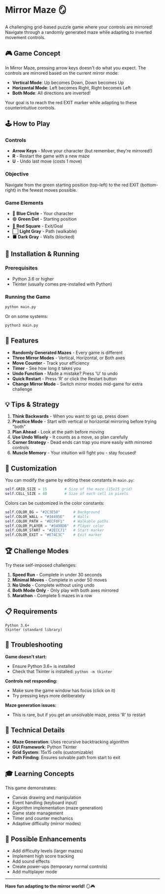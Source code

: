 # Mirror Maze 🪞

A challenging grid-based puzzle game where your controls are mirrored! Navigate through a randomly generated maze while adapting to inverted movement controls.

## 🎮 Game Concept

In Mirror Maze, pressing arrow keys doesn't do what you expect. The controls are mirrored based on the current mirror mode:
- **Vertical Mode**: Up becomes Down, Down becomes Up
- **Horizontal Mode**: Left becomes Right, Right becomes Left
- **Both Mode**: All directions are inverted!

Your goal is to reach the red EXIT marker while adapting to these counterintuitive controls.

## 🕹️ How to Play

### Controls
- **Arrow Keys** - Move your character (but remember, they're mirrored!)
- **R** - Restart the game with a new maze
- **U** - Undo last move (costs 1 move)

### Objective
Navigate from the green starting position (top-left) to the red EXIT (bottom-right) in the fewest moves possible.

### Game Elements
- 🔵 **Blue Circle** - Your character
- 🟢 **Green Dot** - Starting position
- 🔴 **Red Square** - Exit/Goal
- ⬜ **Light Gray** - Path (walkable)
- ⬛ **Dark Gray** - Walls (blocked)

## 🚀 Installation & Running

### Prerequisites
- Python 3.6 or higher
- Tkinter (usually comes pre-installed with Python)

### Running the Game
```bash
python main.py
```

Or on some systems:
```bash
python3 main.py
```

## 🎯 Features

- **Randomly Generated Mazes** - Every game is different
- **Three Mirror Modes** - Vertical, Horizontal, or Both axes
- **Move Counter** - Track your efficiency
- **Timer** - See how long it takes you
- **Undo Function** - Made a mistake? Press 'U' to undo
- **Quick Restart** - Press 'R' or click the Restart button
- **Change Mirror Mode** - Switch mirror modes mid-game for extra challenge

## 💡 Tips & Strategy

1. **Think Backwards** - When you want to go up, press down
2. **Practice Mode** - Start with vertical or horizontal mirroring before trying "both"
3. **Plan Ahead** - Look at the path before moving
4. **Use Undo Wisely** - It counts as a move, so plan carefully
5. **Corner Strategy** - Dead ends can trap you more easily with mirrored controls
6. **Muscle Memory** - Your intuition will fight you - stay focused!

## 🎨 Customization

You can modify the game by editing these constants in `main.py`:

```python
self.GRID_SIZE = 15        # Size of the maze (15x15 grid)
self.CELL_SIZE = 40        # Size of each cell in pixels
```

Colors can be customized in the color constants:
```python
self.COLOR_BG = "#2C3E50"      # Background
self.COLOR_WALL = "#34495E"    # Walls
self.COLOR_PATH = "#ECF0F1"    # Walkable paths
self.COLOR_PLAYER = "#3498DB"  # Player color
self.COLOR_START = "#2ECC71"   # Start marker
self.COLOR_EXIT = "#E74C3C"    # Exit marker
```

## 🏆 Challenge Modes

Try these self-imposed challenges:
1. **Speed Run** - Complete in under 30 seconds
2. **Minimal Moves** - Complete in under 50 moves
3. **No Undo** - Complete without using undo
4. **Both Mode Only** - Only play with both axes mirrored
5. **Marathon** - Complete 5 mazes in a row

## 📋 Requirements

```
Python 3.6+
tkinter (standard library)
```

## 🐛 Troubleshooting

**Game doesn't start:**
- Ensure Python 3.6+ is installed
- Check that Tkinter is installed: `python -m tkinter`

**Controls not responding:**
- Make sure the game window has focus (click on it)
- Try pressing keys more deliberately

**Maze generation issues:**
- This is rare, but if you get an unsolvable maze, press 'R' to restart

## 📝 Technical Details

- **Maze Generation**: Uses recursive backtracking algorithm
- **GUI Framework**: Python Tkinter
- **Grid System**: 15x15 cells (customizable)
- **Path Finding**: Ensures solvable path from start to exit

## 🎓 Learning Concepts

This game demonstrates:
- Canvas drawing and manipulation
- Event handling (keyboard input)
- Algorithm implementation (maze generation)
- Game state management
- Timer and counter mechanics
- Adaptive difficulty (mirror modes)

## 🌟 Possible Enhancements

- Add difficulty levels (larger mazes)
- Implement high score tracking
- Add sound effects
- Create power-ups (temporary normal controls)
- Add multiplayer mode

---

**Have fun adapting to the mirror world!** 🪞🎮

